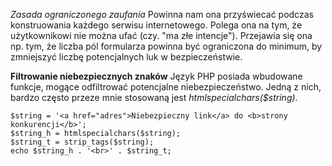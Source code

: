 *Zasada ograniczonego zaufania*
Powinna nam ona przyświecać podczas konstruowania każdego serwisu internetowego.
Polega ona na tym, że użytkownikowi nie można ufać (czy. "ma złe intencje"). Przejawia się ona np. tym, że liczba pól formularza powinna być ograniczona do minimum, by zmniejszyć liczbę potencjalnych luk w bezpieczeństwie.

**Filtrowanie niebezpiecznych znaków**
Język PHP posiada wbudowane funkcje, mogące odfiltrować potencjalne niebezpieczeństwo. Jedną z nich, bardzo często przeze mnie stosowaną jest *htmlspecialchars($string)*.
```
$string = '<a href="adres">Niebezpieczny link</a> do <b>strony konkurencji</b>';
$string_h = htmlspecialchars($string);
$string_t = strip_tags($string);
echo $string_h . '<br>' . $string_t;
```